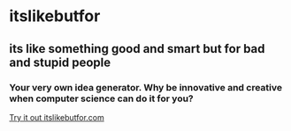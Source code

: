 # itslikebutfor
## its like something good and smart but for bad and stupid people
### Your very own idea generator. Why be innovative and creative when computer science can do it for you?
[Try it out itslikebutfor.com](http://www.itslikebutfor.com)
